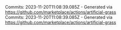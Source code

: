 Commits: 2023-11-20T11:08:39.085Z - Generated via https://github.com/marketplace/actions/artificial-grass
<br>
Commits: 2023-11-20T11:08:39.085Z - Generated via https://github.com/marketplace/actions/artificial-grass
<br>
